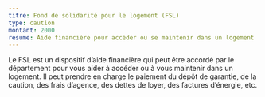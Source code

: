 ```yaml
---
titre: Fond de solidarité pour le logement (FSL)
type: caution
montant: 2000
resume: Aide financière pour accéder ou se maintenir dans un logement
---
```


Le FSL est un dispositif d’aide financière qui peut être accordé par le département pour vous aider à accéder ou à vous maintenir dans un logement. Il peut prendre en charge le paiement du dépôt de garantie, de la caution, des frais d’agence, des dettes de loyer, des factures d’énergie, etc.
